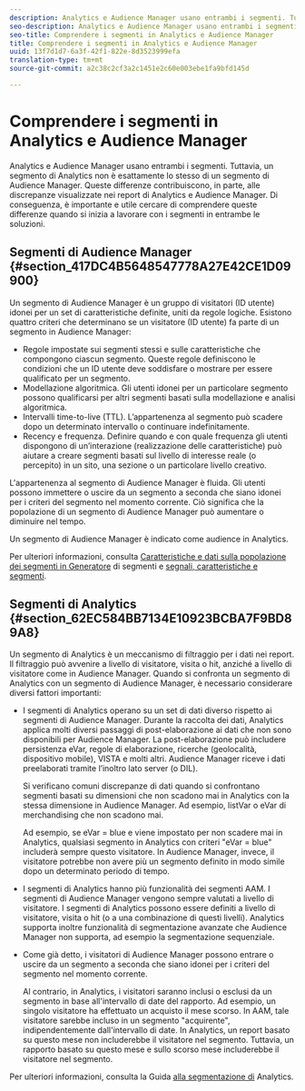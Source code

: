 ```yaml
---
description: Analytics e Audience Manager usano entrambi i segmenti. Tuttavia, un segmento di Analytics non è esattamente lo stesso di un segmento di Audience Manager. Queste differenze contribuiscono, in parte, alle discrepanze visualizzate nei report di Analytics e Audience Manager. Di conseguenza, è importante e utile cercare di comprendere queste differenze quando si inizia a lavorare con i segmenti in entrambe le soluzioni.
seo-description: Analytics e Audience Manager usano entrambi i segmenti. Tuttavia, un segmento di Analytics non è esattamente lo stesso di un segmento di Audience Manager. Queste differenze contribuiscono, in parte, alle discrepanze visualizzate nei report di Analytics e Audience Manager. Di conseguenza, è importante e utile cercare di comprendere queste differenze quando si inizia a lavorare con i segmenti in entrambe le soluzioni.
seo-title: Comprendere i segmenti in Analytics e Audience Manager
title: Comprendere i segmenti in Analytics e Audience Manager
uuid: 13f7d1d7-6a3f-42f1-822e-8d3523999efa
translation-type: tm+mt
source-git-commit: a2c38c2cf3a2c1451e2c60e003ebe1fa9bfd145d

---
```



# Comprendere i segmenti in Analytics e Audience Manager

Analytics e Audience Manager usano entrambi i segmenti. Tuttavia, un segmento di Analytics non è esattamente lo stesso di un segmento di Audience Manager. Queste differenze contribuiscono, in parte, alle discrepanze visualizzate nei report di Analytics e Audience Manager. Di conseguenza, è importante e utile cercare di comprendere queste differenze quando si inizia a lavorare con i segmenti in entrambe le soluzioni.

## Segmenti di Audience Manager {#section_417DC4B5648547778A27E42CE1D09900}

Un segmento di Audience Manager è un gruppo di visitatori (ID utente) idonei per un set di caratteristiche definite, uniti da regole logiche. Esistono quattro criteri che determinano se un visitatore (ID utente) fa parte di un segmento in Audience Manager:

* Regole impostate sui segmenti stessi e sulle caratteristiche che compongono ciascun segmento. Queste regole definiscono le condizioni che un ID utente deve soddisfare o mostrare per essere qualificato per un segmento.
* Modellazione algoritmica. Gli utenti idonei per un particolare segmento possono qualificarsi per altri segmenti basati sulla modellazione e analisi algoritmica.
* Intervalli time-to-live (TTL). L’appartenenza al segmento può scadere dopo un determinato intervallo o continuare indefinitamente.
* Recency e frequenza. Definire quando e con quale frequenza gli utenti dispongono di un’interazione (realizzazione delle caratteristiche) può aiutare a creare segmenti basati sul livello di interesse reale (o percepito) in un sito, una sezione o un particolare livello creativo.

L'appartenenza al segmento di Audience Manager è fluida. Gli utenti possono immettere o uscire da un segmento a seconda che siano idonei per i criteri del segmento nel momento corrente. Ciò significa che la popolazione di un segmento di Audience Manager può aumentare o diminuire nel tempo.

Un segmento di Audience Manager è indicato come audience in Analytics.

Per ulteriori informazioni, consulta [Caratteristiche e dati sulla popolazione dei segmenti in Generatore](https://marketing.adobe.com/resources/help/en_US/aam/segment-builder-data.html) di segmenti e [segnali, caratteristiche e segmenti](https://marketing.adobe.com/resources/help/en_US/aam/c_signal_trait_segment.html).

## Segmenti di Analytics {#section_62EC584BB7134E10923BCBA7F9BD89A8}

Un segmento di Analytics è un meccanismo di filtraggio per i dati nei report. Il filtraggio può avvenire a livello di visitatore, visita o hit, anziché a livello di visitatore come in Audience Manager. Quando si confronta un segmento di Analytics con un segmento di Audience Manager, è necessario considerare diversi fattori importanti:

* I segmenti di Analytics operano su un set di dati diverso rispetto ai segmenti di Audience Manager. Durante la raccolta dei dati, Analytics applica molti diversi passaggi di post-elaborazione ai dati che non sono disponibili per Audience Manager. La post-elaborazione può includere persistenza eVar, regole di elaborazione, ricerche (geolocalità, dispositivo mobile), VISTA e molti altri. Audience Manager riceve i dati preelaborati tramite l’inoltro lato server (o DIL).

   Si verificano comuni discrepanze di dati quando si confrontano segmenti basati su dimensioni che non scadono mai in Analytics con la stessa dimensione in Audience Manager. Ad esempio, listVar o eVar di merchandising che non scadono mai.

   Ad esempio, se eVar = blue e viene impostato per non scadere mai in Analytics, qualsiasi segmento in Analytics con criteri "eVar = blue" includerà sempre questo visitatore. In Audience Manager, invece, il visitatore potrebbe non avere più un segmento definito in modo simile dopo un determinato periodo di tempo.

* I segmenti di Analytics hanno più funzionalità dei segmenti AAM. I segmenti di Audience Manager vengono sempre valutati a livello di visitatore. I segmenti di Analytics possono essere definiti a livello di visitatore, visita o hit (o a una combinazione di questi livelli). Analytics supporta inoltre funzionalità di segmentazione avanzate che Audience Manager non supporta, ad esempio la segmentazione sequenziale.
* Come già detto, i visitatori di Audience Manager possono entrare o uscire da un segmento a seconda che siano idonei per i criteri del segmento nel momento corrente.

   Al contrario, in Analytics, i visitatori saranno inclusi o esclusi da un segmento in base all'intervallo di date del rapporto. Ad esempio, un singolo visitatore ha effettuato un acquisto il mese scorso. In AAM, tale visitatore sarebbe incluso in un segmento "acquirente", indipendentemente dall'intervallo di date. In Analytics, un report basato su questo mese non includerebbe il visitatore nel segmento. Tuttavia, un rapporto basato su questo mese e sullo scorso mese includerebbe il visitatore nel segmento.

Per ulteriori informazioni, consulta la Guida [alla segmentazione di](https://marketing.adobe.com/resources/help/en_US/analytics/segment/) Analytics.
